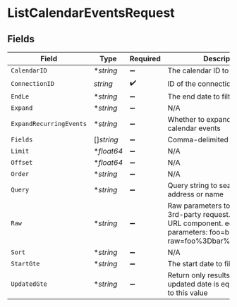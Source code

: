 # ListCalendarEventsRequest


## Fields

| Field                                                                                                                                            | Type                                                                                                                                             | Required                                                                                                                                         | Description                                                                                                                                      |
| ------------------------------------------------------------------------------------------------------------------------------------------------ | ------------------------------------------------------------------------------------------------------------------------------------------------ | ------------------------------------------------------------------------------------------------------------------------------------------------ | ------------------------------------------------------------------------------------------------------------------------------------------------ |
| `CalendarID`                                                                                                                                     | **string*                                                                                                                                        | :heavy_minus_sign:                                                                                                                               | The calendar ID to filter by                                                                                                                     |
| `ConnectionID`                                                                                                                                   | *string*                                                                                                                                         | :heavy_check_mark:                                                                                                                               | ID of the connection                                                                                                                             |
| `EndLe`                                                                                                                                          | **string*                                                                                                                                        | :heavy_minus_sign:                                                                                                                               | The end date to filter by                                                                                                                        |
| `Expand`                                                                                                                                         | **string*                                                                                                                                        | :heavy_minus_sign:                                                                                                                               | N/A                                                                                                                                              |
| `ExpandRecurringEvents`                                                                                                                          | **string*                                                                                                                                        | :heavy_minus_sign:                                                                                                                               | Whether to expand recurring calendar events                                                                                                      |
| `Fields`                                                                                                                                         | []*string*                                                                                                                                       | :heavy_minus_sign:                                                                                                                               | Comma-delimited fields to return                                                                                                                 |
| `Limit`                                                                                                                                          | **float64*                                                                                                                                       | :heavy_minus_sign:                                                                                                                               | N/A                                                                                                                                              |
| `Offset`                                                                                                                                         | **float64*                                                                                                                                       | :heavy_minus_sign:                                                                                                                               | N/A                                                                                                                                              |
| `Order`                                                                                                                                          | **string*                                                                                                                                        | :heavy_minus_sign:                                                                                                                               | N/A                                                                                                                                              |
| `Query`                                                                                                                                          | **string*                                                                                                                                        | :heavy_minus_sign:                                                                                                                               | Query string to search. eg. email address or name                                                                                                |
| `Raw`                                                                                                                                            | **string*                                                                                                                                        | :heavy_minus_sign:                                                                                                                               | Raw parameters to include in the 3rd-party request. Encoded as a URL component. eg. raw parameters: foo=bar&zoo=bar -> raw=foo%3Dbar%26zoo%3Dbar |
| `Sort`                                                                                                                                           | **string*                                                                                                                                        | :heavy_minus_sign:                                                                                                                               | N/A                                                                                                                                              |
| `StartGte`                                                                                                                                       | **string*                                                                                                                                        | :heavy_minus_sign:                                                                                                                               | The start date to filter by                                                                                                                      |
| `UpdatedGte`                                                                                                                                     | **string*                                                                                                                                        | :heavy_minus_sign:                                                                                                                               | Return only results whose updated date is equal or greater to this value                                                                         |